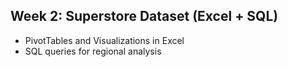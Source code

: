 ## Week 2: Superstore Dataset (Excel + SQL)

- PivotTables and Visualizations in Excel
- SQL queries for regional analysis
